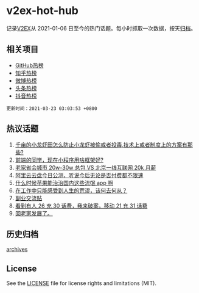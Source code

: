# v2ex-hot-hub

 记录[V2EX](https://www.v2ex.com/)从 2021-01-06 日至今的热门话题。每小时抓取一次数据，按天[归档](archives)。
 
 ## 相关项目

- [GitHub热榜](https://github.com/snaildev/github-hot-hub)
- [知乎热榜](https://github.com/snaildev/zhihu-hot-hub)
- [微博热榜](https://github.com/snaildev/weibo-hot-hub)
- [头条热榜](https://github.com/snaildev/toutiao-hot-hub)
- [抖音热榜](https://github.com/snaildev/douyin-hot-hub)


 `更新时间：2021-03-23 03:03:53 +0800`

## 热议话题

1. [千亩的小龙虾田怎么防止小龙虾被偷或者投毒,技术上或者制度上的方案有那些?](https://www.v2ex.com/t/763908)
1. [前端的同学，现在小程序用啥框架好?](https://www.v2ex.com/t/763801)
1. [老家省会城市 20w-30w 总包 VS 北京一线互联网 20k 月薪](https://www.v2ex.com/t/763888)
1. [阿里云云盘今日公测，听说今后无论是否付费都不限速](https://www.v2ex.com/t/763938)
1. [什么时候苹果能治治国内这些流氓 app 啊](https://www.v2ex.com/t/764009)
1. [在工作中只能感受到人生的荒谬，该何去何从？](https://www.v2ex.com/t/763853)
1. [副业交流贴](https://www.v2ex.com/t/763983)
1. [看到有人 26 充 30 话费，我来破案，移动 21 充 31 话费](https://www.v2ex.com/t/764002)
1. [回老家发展了。](https://www.v2ex.com/t/763799)

## 历史归档

[archives](archives)

## License

See the [LICENSE](LICENSE) file for license rights and limitations (MIT).
